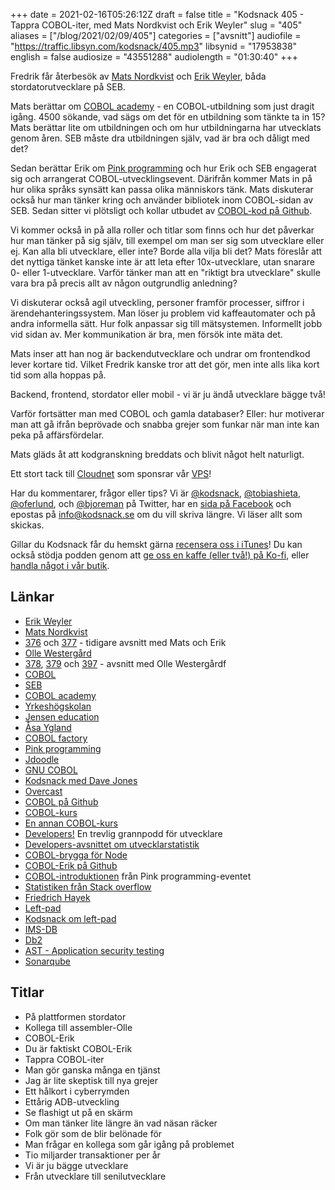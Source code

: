 +++
date = 2021-02-16T05:26:12Z
draft = false
title = "Kodsnack 405 - Tappra COBOL-iter, med Mats Nordkvist och Erik Weyler"
slug = "405"
aliases = ["/blog/2021/02/09/405"]
categories = ["avsnitt"]
audiofile = "https://traffic.libsyn.com/kodsnack/405.mp3"
libsynid = "17953838"
english = false
audiosize = "43551288"
audiolength = "01:30:40"
+++

Fredrik får återbesök av [Mats Nordkvist](http://cobol.se/About_cobol.se.html) och [Erik Weyler](https://www.linkedin.com/in/erik-weyler-42859048), båda stordatorutvecklare på SEB.

Mats berättar om [COBOL academy](https://www.cobolfactory.se/cobol-utbildning-cobolskola-kurs/) - en COBOL-utbildning som just dragit igång. 4500 sökande, vad sägs om det för en utbildning som tänkte ta in 15? Mats berättar lite om utbildningen och om hur utbildningarna har utvecklats genom åren. SEB måste dra utbildningen själv, vad är bra och dåligt med det?

Sedan berättar Erik om [Pink programming](https://www.pinkprogramming.se/) och hur Erik och SEB engagerat sig och arrangerat COBOL-utvecklingsevent. Därifrån kommer Mats in på hur olika språks synsätt kan passa olika människors tänk. Mats diskuterar också hur man tänker kring och använder bibliotek inom COBOL-sidan av SEB. Sedan sitter vi plötsligt och kollar utbudet av [COBOL-kod på Github](https://github.com/search?l=COBOL&q=COBOL&type=Repositories).

Vi kommer också in på alla roller och titlar som finns och hur det påverkar hur man tänker på sig själv, till exempel om man ser sig som utvecklare eller ej. Kan alla bli utvecklare, eller inte? Borde alla vilja bli det? Mats föreslår att det nyttiga tänket kanske inte är att leta efter 10x-utvecklare, utan snarare 0- eller 1-utvecklare. Varför tänker man att en "riktigt bra utvecklare" skulle vara bra på precis allt av någon outgrundlig anledning?

Vi diskuterar också agil utveckling, personer framför processer, siffror i ärendehanteringssystem. Man löser ju problem vid kaffeautomater och på andra informella sätt. Hur folk anpassar sig till mätsystemen. Informellt jobb vid sidan av. Mer kommunikation är bra, men försök inte mäta det.

Mats inser att han nog är backendutvecklare och undrar om frontendkod lever kortare tid. Vilket Fredrik kanske tror att det gör, men inte alls lika kort tid som alla hoppas på.

Backend, frontend, stordator eller mobil - vi är ju ändå utvecklare bägge två!

Varför fortsätter man med COBOL och gamla databaser? Eller: hur motiverar man att gå ifrån beprövade och snabba grejer som funkar när man inte kan peka på affärsfördelar.

Mats gläds åt att kodgranskning breddats och blivit något helt naturligt.

Ett stort tack till [Cloudnet](http://www.cloudnet.se) som sponsrar vår [VPS](http://en.wikipedia.org/wiki/Virtual_private_server)!

Har du kommentarer, frågor eller tips? Vi är [@kodsnack](https://www.twitter.com/kodsnack), [@tobiashieta](https://www.twitter.com/tobiashieta), [@oferlund](https://www.twitter.com/oferlund), och [@bjoreman](https://www.twitter.com/bjoreman) på Twitter, har en [sida på Facebook](https://www.facebook.com/kodsnack) och epostas på [info@kodsnack.se](mailto:info@kodsnack.se) om du vill skriva längre. Vi läser allt som skickas.

Gillar du Kodsnack får du hemskt gärna [recensera oss i iTunes](http://itunes.apple.com/se/podcast/kodsnack/id561631498?l=en)! Du kan också stödja podden genom att <a href="https://ko-fi.com/kodsnack" rel="payment">ge oss en kaffe (eller två!) på Ko-fi</a>, eller [handla något i vår butik](https://shop.spreadshirt.se/kodsnack/).

## Länkar ##
* [Erik Weyler](https://www.linkedin.com/in/erik-weyler-42859048)
* [Mats Nordkvist](http://cobol.se/About_cobol.se.html)
* [376](https://kodsnack.se/376/) och [377](https://kodsnack.se/377/) - tidigare avsnitt med Mats och Erik
* [Olle Westergård](https://www.linkedin.com/in/olle-westerg%C3%A5rd-256a59/)
* [378](https://kodsnack.se/378/), [379](https://kodsnack.se/379/) och [397](https://kodsnack.se/397/) - avsnitt med Olle Westergårdf
* [COBOL](https://en.wikipedia.org/wiki/COBOL)
* [SEB](https://sv.wikipedia.org/wiki/Skandinaviska_Enskilda_Banken)
* [COBOL academy](https://www.cobolfactory.se/cobol-utbildning-cobolskola-kurs/)
* [Yrkeshögskolan](https://www.yrkeshogskolan.se/)
* [Jensen education](https://www.jenseneducation.se/)
* [Åsa Ygland](https://www.linkedin.com/in/%C3%A5sa-ygland-42566b1/)
* [COBOL factory](https://www.cobolfactory.se/)
* [Pink programming](https://www.pinkprogramming.se/)
* [Jdoodle](https://www.jdoodle.com/)
* [GNU COBOL](https://en.wikipedia.org/wiki/GnuCOBOL)
* [Kodsnack med Dave Jones](https://kodsnack.se/396/)
* [Overcast](https://overcast.fm/)
* [COBOL på Github](https://github.com/search?l=COBOL&q=COBOL&type=Repositories)
* [COBOL-kurs](https://github.com/openmainframeproject/cobol-programming-course)
* [En annan COBOL-kurs](https://github.com/Apress/beg-cobol-for-programmers)
* [Developers!](https://www.instagram.com/developerspodcast/) En trevlig grannpodd för utvecklare
* [Developers-avsnittet om utvecklarstatistik](https://poddtoppen.se/podcast/1539761328/developers-mer-an-bara-kod/2-fruktade-programmeringssprak)
* [COBOL-brygga för Node](https://github.com/IonicaBizau/node-cobol)
* [COBOL-Erik på Github](https://github.com/COBOL-Erik)
* [COBOL-introduktionen](https://github.com/COBOL-Erik/COBOL-Beginners-Course) från Pink programming-eventet
* [Statistiken från Stack overflow](https://insights.stackoverflow.com/survey/2020)
* [Friedrich Hayek](https://en.wikipedia.org/wiki/Friedrich_Hayek)
* [Left-pad](https://www.npmjs.com/package/left-pad)
* [Kodsnack om left-pad](https://kodsnack.se/150/)
* [IMS-DB](https://en.wikipedia.org/wiki/IBM_Information_Management_System#Database)
* [Db2](https://en.wikipedia.org/wiki/IBM_Db2_Family)
* [AST - Application security testing](https://en.wikipedia.org/wiki/Application_security)
* [Sonarqube](https://www.sonarqube.org/)

## Titlar ##
* På plattformen stordator
* Kollega till assembler-Olle
* COBOL-Erik
* Du är faktiskt COBOL-Erik
* Tappra COBOL-iter
* Man gör ganska många en tjänst
* Jag är lite skeptisk till nya grejer
* Ett hålkort i cyberrymden
* Ettårig ADB-utveckling
* Se flashigt ut på en skärm
* Om man tänker lite längre än vad näsan räcker
* Folk gör som de blir belönade för
* Man frågar en kollega som går igång på problemet
* Tio miljarder transaktioner per år
* Vi är ju bägge utvecklare
* Från utvecklare till senilutvecklare